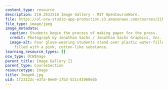```yaml
---
content_type: resource
description: 21H.343JS16 Image Gallery - MIT OpenCourseWare.
file: https://ol-ocw-studio-app-production.s3.amazonaws.com/courses/21h-343j-making-books-the-renaissance-and-today-spring-2016/1f23122ce3fa8ee017b3521c41968ebb_Image6.jpg
file_type: image/jpeg
image_metadata:
  caption: Students begin the process of making paper for the press.
  credit: Photograph by Jonathan Sachs / Jonathan Sachs Graphics, Inc.
  image-alt: Four glove-wearing students stand over plastic water-filled containers
    filled with a pink, cotton-like substance.
learning_resource_types: []
ocw_type: OCWImage
parent_title: Image Gallery II
parent_type: CourseSection
resourcetype: Image
title: Image6.jpg
uid: 1f23122c-e3fa-8ee0-17b3-521c41968ebb
---
```

